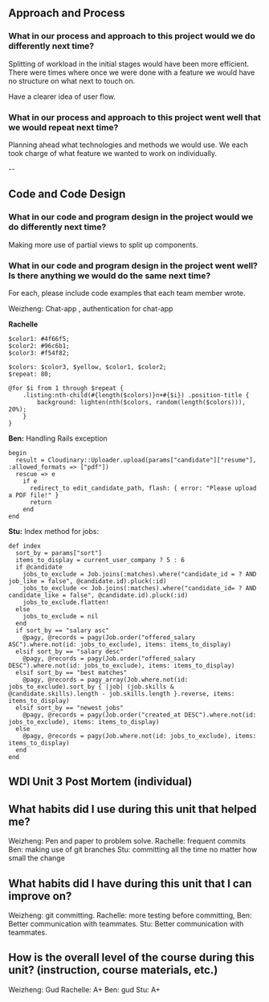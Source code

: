## Approach and Process

### What in our process and approach to this project would we do differently next time?

Splitting of workload in the initial stages would have been more efficient. There were times where once we were done with a feature we would have no structure on what next to touch on.

Have a clearer idea of user flow.

### What in our process and approach to this project went well that we would repeat next time?

Planning ahead what technologies and methods we would use. We each took charge of what feature we wanted to work on individually.

--

## Code and Code Design
### What in our code and program design in the project would we do differently next time?

Making more use of partial views to split up components.

### What in our code and program design in the project went well? Is there anything we would do the same next time?

For each, please include code examples that each team member wrote.

Weizheng: Chat-app , authentication for chat-app


**Rachelle**
```$yellow: #fbd864;
$color1: #4f66f5;
$color2: #96c6b1;
$color3: #f54f82;

$colors: $color3, $yellow, $color1, $color2;
$repeat: 80;

@for $i from 1 through $repeat {
    .listing:nth-child(#{length($colors)}n+#{$i}) .position-title {
        background: lighten(nth($colors, random(length($colors))), 20%);
    }
}
```

**Ben:**
Handling Rails exception
```
begin
  result = Cloudinary::Uploader.upload(params["candidate"]["resume"], :allowed_formats => ["pdf"])
  rescue => e
    if e
      redirect_to edit_candidate_path, flash: { error: "Please upload a PDF file!" }
      return
    end
end
```

**Stu:**
Index method for jobs:
```
def index
  sort_by = params["sort"]
  items_to_display = current_user_company ? 5 : 6
  if @candidate
    jobs_to_exclude = Job.joins(:matches).where("candidate_id = ? AND job_like = false", @candidate.id).pluck(:id)
    jobs_to_exclude << Job.joins(:matches).where("candidate_id= ? AND candidate_like = false", @candidate.id).pluck(:id)
    jobs_to_exclude.flatten!
  else
    jobs_to_exclude = nil
  end
  if sort_by == "salary asc"
    @pagy, @records = pagy(Job.order("offered_salary ASC").where.not(id: jobs_to_exclude), items: items_to_display)
  elsif sort_by == "salary desc"
    @pagy, @records = pagy(Job.order("offered_salary DESC").where.not(id: jobs_to_exclude), items: items_to_display)
  elsif sort_by == "best matches"
    @pagy, @records = pagy_array(Job.where.not(id: jobs_to_exclude).sort_by { |job| (job.skills & @candidate.skills).length - job.skills.length }.reverse, items: items_to_display)
  elsif sort_by == "newest jobs"
    @pagy, @records = pagy(Job.order("created_at DESC").where.not(id: jobs_to_exclude), items: items_to_display)
  else
    @pagy, @records = pagy(Job.where.not(id: jobs_to_exclude), items: items_to_display)
  end
end
```

## WDI Unit 3 Post Mortem (individual)

## What habits did I use during this unit that helped me?

Weizheng: Pen and paper to problem solve.
Rachelle: frequent commits
Ben: making use of git branches
Stu: committing all the time no matter how small the change

## What habits did I have during this unit that I can improve on?

Weizheng: git committing.
Rachelle: more testing before committing,
Ben: Better communication with teammates.
Stu: Better communication with teammates.

## How is the overall level of the course during this unit? (instruction, course materials, etc.)

Weizheng: Gud
Rachelle: A+
Ben: gud
Stu: A+
